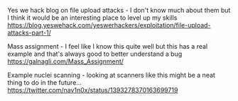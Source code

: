 Yes we hack blog on file upload attacks - I don't know much about them but I think it would be an interesting place to level up my skills
https://blog.yeswehack.com/yeswerhackers/exploitation/file-upload-attacks-part-1/

Mass assignment - I feel like I know this quite well but this has a real example and that's always good to better understand a bug
https://galnagli.com/Mass_Assignment/

Example nuclei scanning - looking at scanners like this might be a neat thing to do in the future...
https://twitter.com/nav1n0x/status/1393278370163699719